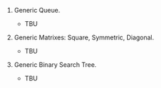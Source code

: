 
1. Generic Queue.
    - TBU

2. Generic Matrixes: Square, Symmetric, Diagonal.
    - TBU

3. Generic Binary Search Tree.
    - TBU
